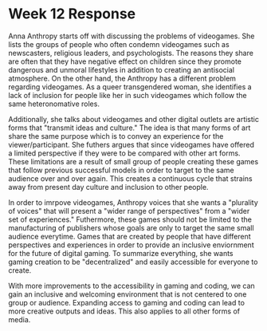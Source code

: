 # Week 12 Response 

Anna Anthropy starts off with discussing the problems of videogames. She lists the groups of people who often condemn videogames such as newscasters, religious leaders, and psychologists. The reasons they share are often that they have negative effect on children since they promote dangerous and unmoral lifestyles in addition to creating an antisocial atmosphere. On the other hand, the Anthropy has a different problem regarding videogames. As a queer transgendered woman, she identifies a lack of inclusion for people like her in such videogames which follow the same heteronomative roles. 

Additionally, she talks about videogames and other digital outlets are artistic forms that "transmit ideas and culture." The idea is that many forms of art share the same purpose which is to convey an experience for the viewer/participant. She futhers argues that since videogames have offered a limited perspective if they were to be compared with other art forms. These limitations are a result of small group of people creating these games that follow previous successful models in order to target to the same audience over and over again. This creates a continuous cycle that strains away from present day culture and inclusion to other people. 

In order to imrpove videogames, Anthropy voices that she wants a "plurality of voices" that will present a "wider range of perspectives" from a "wider set of experiences." Futhermore, these games should not be limited to the manufacturing of publishers whose goals are only to target the same small audience everytime. Games that are created by people that have different perspectives and experiences in order to provide an inclusive enviornment for the future of digital gaming. To summarize everything, she wants gaming creation to be "decentralized" and easily accessible for everyone to create. 

With more improvements to the accessibility in gaming and coding, we can gain an inclusive and welcoming environment that is not centered to one group or audience. Expanding access to gaming and coding can lead to more creative outputs and ideas. This also applies to all other forms of media.
